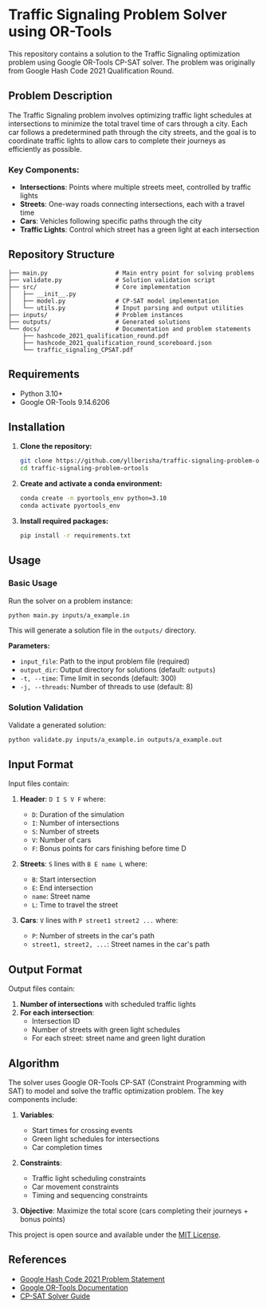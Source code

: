 # Traffic Signaling Problem Solver using OR-Tools

This repository contains a solution to the Traffic Signaling optimization problem using Google OR-Tools CP-SAT solver. The problem was originally from Google Hash Code 2021 Qualification Round.

## Problem Description

The Traffic Signaling problem involves optimizing traffic light schedules at intersections to minimize the total travel time of cars through a city. Each car follows a predetermined path through the city streets, and the goal is to coordinate traffic lights to allow cars to complete their journeys as efficiently as possible.

### Key Components:
- **Intersections**: Points where multiple streets meet, controlled by traffic lights
- **Streets**: One-way roads connecting intersections, each with a travel time
- **Cars**: Vehicles following specific paths through the city
- **Traffic Lights**: Control which street has a green light at each intersection

## Repository Structure

```
├── main.py                   # Main entry point for solving problems
├── validate.py               # Solution validation script
├── src/                      # Core implementation
│   ├── __init__.py
│   ├── model.py              # CP-SAT model implementation
│   └── utils.py              # Input parsing and output utilities
├── inputs/                   # Problem instances
├── outputs/                  # Generated solutions
└── docs/                     # Documentation and problem statements
    ├── hashcode_2021_qualification_round.pdf
    ├── hashcode_2021_qualification_round_scoreboard.json
    └── traffic_signaling_CPSAT.pdf
```

## Requirements

- Python 3.10+
- Google OR-Tools 9.14.6206

## Installation

1. **Clone the repository:**
   ```bash
   git clone https://github.com/yllberisha/traffic-signaling-problem-ortools.git
   cd traffic-signaling-problem-ortools
   ```

2. **Create and activate a conda environment:**
   ```bash
   conda create -n pyortools_env python=3.10
   conda activate pyortools_env
   ```

3. **Install required packages:**
   ```bash
   pip install -r requirements.txt
   ```

## Usage

### Basic Usage

Run the solver on a problem instance:

```bash
python main.py inputs/a_example.in
```

This will generate a solution file in the `outputs/` directory.

**Parameters:**
- `input_file`: Path to the input problem file (required)
- `output_dir`: Output directory for solutions (default: `outputs`)
- `-t, --time`: Time limit in seconds (default: 300)
- `-j, --threads`: Number of threads to use (default: 8)

### Solution Validation

Validate a generated solution:

```bash
python validate.py inputs/a_example.in outputs/a_example.out
```

## Input Format

Input files contain:
1. **Header**: `D I S V F` where:
   - `D`: Duration of the simulation
   - `I`: Number of intersections
   - `S`: Number of streets
   - `V`: Number of cars
   - `F`: Bonus points for cars finishing before time D

2. **Streets**: `S` lines with `B E name L` where:
   - `B`: Start intersection
   - `E`: End intersection
   - `name`: Street name
   - `L`: Time to travel the street

3. **Cars**: `V` lines with `P street1 street2 ...` where:
   - `P`: Number of streets in the car's path
   - `street1, street2, ...`: Street names in the car's path

## Output Format

Output files contain:
1. **Number of intersections** with scheduled traffic lights
2. **For each intersection**:
   - Intersection ID
   - Number of streets with green light schedules
   - For each street: street name and green light duration

## Algorithm

The solver uses Google OR-Tools CP-SAT (Constraint Programming with SAT) to model and solve the traffic optimization problem. The key components include:

1. **Variables**: 
   - Start times for crossing events
   - Green light schedules for intersections
   - Car completion times

2. **Constraints**:
   - Traffic light scheduling constraints
   - Car movement constraints
   - Timing and sequencing constraints

3. **Objective**: Maximize the total score (cars completing their journeys + bonus points)


This project is open source and available under the [MIT License](LICENSE).

## References

- [Google Hash Code 2021 Problem Statement](docs/hashcode_2021_qualification_round.pdf)
- [Google OR-Tools Documentation](https://developers.google.com/optimization)
- [CP-SAT Solver Guide](https://developers.google.com/optimization/cp/cp_solver)
